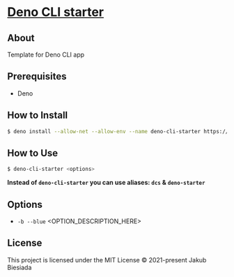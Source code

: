 # [Deno CLI starter](https://github.com/the-mes/deno-cli-starter)

## About

 Template for Deno CLI app

## Prerequisites

- Deno

## How to Install

```sh
$ deno install --allow-net --allow-env --name deno-cli-starter https://raw.githubusercontent.com/the-mes/deno-cli-starter/master/mod.ts
```

## How to Use

```sh
$ deno-cli-starter <options>
```

**Instead of `deno-cli-starter` you can use aliases: `dcs` & `deno-starter`**

## Options

- `-b --blue` <OPTION_DESCRIPTION_HERE>

## License

This project is licensed under the MIT License © 2021-present Jakub Biesiada
